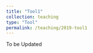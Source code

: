 ```yaml
---
title: "Tool1"
collection: teaching
type: "Tool"
permalink: /teaching/2019-tool1
---
```


To be Updated
